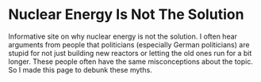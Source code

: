 # Nuclear Energy Is Not The Solution
Informative site on why nuclear energy is not the solution.
I often hear arguments from people that politicians (especially German politicians) are stupid for not just building new reactors or letting the old ones run for a bit longer. These people often have the same misconceptions about the topic. So I made this page to debunk these myths.
